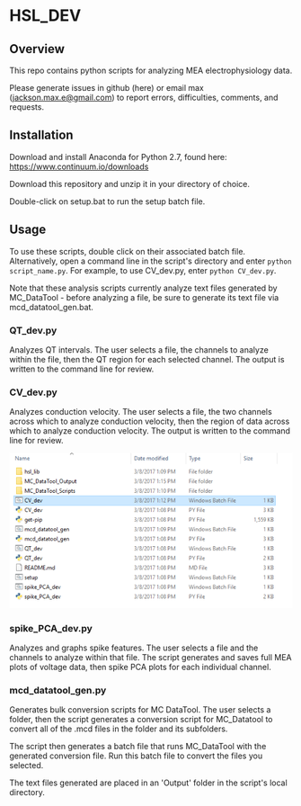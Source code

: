 # HSL_DEV

## Overview
This repo contains python scripts for analyzing MEA electrophysiology data.

Please generate issues in github (here) or email max (jackson.max.e@gmail.com) to report errors, difficulties, comments, and requests. 

## Installation
Download and install Anaconda for Python 2.7, found here: https://www.continuum.io/downloads

Download this repository and unzip it in your directory of choice. 

Double-click on setup.bat to run the setup batch file. 


## Usage
To use these scripts, double click on their associated batch file. Alternatively, open a command line in the script's directory and enter `python script_name.py`. 
For example, to use CV_dev.py, enter `python CV_dev.py`.

Note that these analysis scripts currently analyze text files generated by MC_DataTool - before analyzing a file, be sure to generate its text file via mcd_datatool_gen.bat. 

### QT_dev.py
Analyzes QT intervals. The user selects a file, the channels to analyze within the file, then the QT region for each selected channel. The output is written to the command line for review. 

### CV_dev.py
Analyzes conduction velocity. The user selects a file, the two channels across which to analyze conduction velocity, then the region of data across which to analyze conduction velocity. The output is written to the command line for review. 

![alt tag](walkthrough_images/cv_1.png)


### spike_PCA_dev.py 
Analyzes and graphs spike features. The user selects a file and the channels to analyze within that file. The script generates and saves full MEA plots of voltage data, then spike PCA plots for each individual channel. 

### mcd_datatool_gen.py 
Generates bulk conversion scripts for MC DataTool. The user selects a folder, then the script generates a conversion script for MC_Datatool to convert all of the .mcd files in the folder and its subfolders. 

The script then generates a batch file that runs MC_DataTool with the generated conversion file. Run this batch file to convert the files you selected. 

The text files generated are placed in an 'Output' folder in the script's local directory. 
